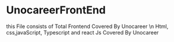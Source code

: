 # UnocareerFrontEnd 
this File consists of Total Frontend Covered By Unocareer 
\n Html, css,javaScript, Typescript and react Js Covered By Unocareer 
